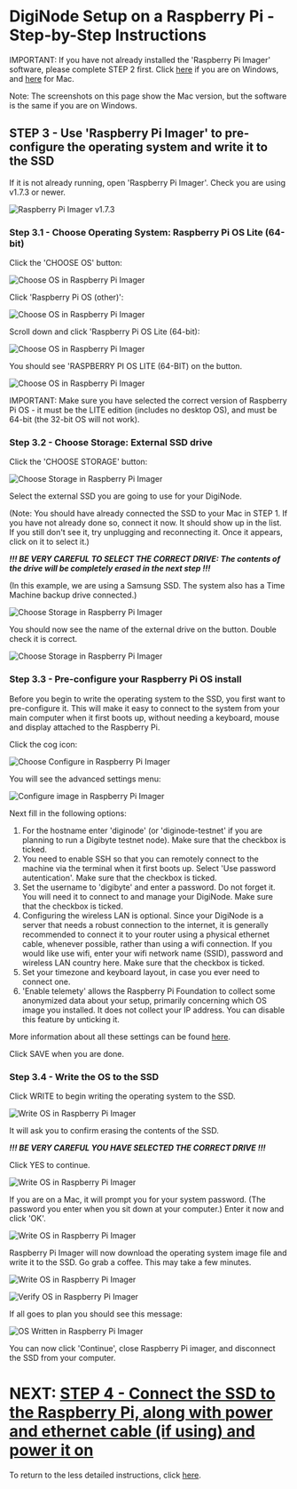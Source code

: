 # DigiNode Setup on a Raspberry Pi - Step-by-Step Instructions

IMPORTANT: If you have not already installed the 'Raspberry Pi Imager' software, please complete STEP 2 first. Click [here](/docs/rpi_setup_step2_get_imager_win.md) if you are on Windows, and [here](/docs/rpi_setup_step2_get_imager_mac.md) for Mac.

Note: The screenshots on this page show the Mac version, but the software is the same if you are on Windows.

## STEP 3 - Use 'Raspberry Pi Imager' to pre-configure the operating system and write it to the SSD

If it is not already running, open 'Raspberry Pi Imager'. Check you are using v1.7.3 or newer.

![Raspberry Pi Imager v1.7.3](/images/macos_setup_3.png)

### Step 3.1 - Choose Operating System: Raspberry Pi OS Lite (64-bit)

Click the 'CHOOSE OS' button:

![Choose OS in Raspberry Pi Imager](/images/macos_setup_3_1a.png)

Click 'Raspberry Pi OS (other)':

![Choose OS in Raspberry Pi Imager](/images/macos_setup_3_1b.png)

Scroll down and click 'Raspberry Pi OS Lite (64-bit):

![Choose OS in Raspberry Pi Imager](/images/macos_setup_3_1c.png)

You should see 'RASPBERRY PI OS LITE (64-BIT) on the button. 

![Choose OS in Raspberry Pi Imager](/images/macos_setup_3_1d.png)

IMPORTANT: Make sure you have selected the correct version of Raspberry Pi OS - it must be the LITE edition (includes no desktop OS), and must be 64-bit (the 32-bit OS will not work).

### Step 3.2 - Choose Storage: External SSD drive

Click the 'CHOOSE STORAGE' button:

![Choose Storage in Raspberry Pi Imager](/images/macos_setup_3_2a.png)

Select the external SSD you are going to use for your DigiNode. 

(Note: You should have already connected the SSD to your Mac in STEP 1. If you have not already done so, connect it now. It should show up in the list. If you still don't see it, try unplugging and reconnecting it. Once it appears, click on it to select it.)

***!!! BE VERY CAREFUL TO SELECT THE CORRECT DRIVE: The contents of the drive will be completely erased in the next step !!!***

(In this example, we are using a Samsung SSD. The system also has a Time Machine backup drive connected.)

![Choose Storage in Raspberry Pi Imager](/images/macos_setup_3_2b.png)

You should now see the name of the external drive on the button. Double check it is correct.

![Choose Storage in Raspberry Pi Imager](/images/macos_setup_3_2c.png)

### Step 3.3 - Pre-configure your Raspberry Pi OS install

Before you begin to write the operating system to the SSD, you first want to pre-configure it. This will make it easy to connect to the system from your main computer when it first boots up, without needing a keyboard, mouse and display attached to the Raspberry Pi.

Click the cog icon:

![Choose Configure in Raspberry Pi Imager](/images/macos_setup_3_3a.png)

You will see the advanced settings menu:

![Configure image in Raspberry Pi Imager](/images/macos_setup_3_3b.png)

Next fill in the following options:

1. For the hostname enter 'diginode' (or 'diginode-testnet' if you are planning to run a Digibyte testnet node). Make sure that the checkbox is ticked.
2. You need to enable SSH so that you can remotely connect to the machine via the terminal when it first boots up. Select 'Use password autentication'. Make sure that the checkbox is ticked.
3. Set the username to 'digibyte' and enter a password. Do not forget it. You will need it to connect to and manage your DigiNode. Make sure that the checkbox is ticked.
4. Configuring the wireless LAN is optional. Since your DigiNode is a server that needs a robust connection to the internet, it is generally recommended to connect it to your router using a physical ethernet cable, whenever possible, rather than using a wifi connection. If you would like use wifi, enter your wifi network name (SSID), password and wireless LAN country here. Make sure that the checkbox is ticked.
5. Set your timezone and keyboard layout, in case you ever need to connect one.
6. 'Enable telemety' allows the Raspberry Pi Foundation to collect some anonymized data about your setup, primarily concerning which OS image you installed. It does not collect your IP address. You can disable this feature by unticking it.

More information about all these settings can be found [here](https://talktech.info/2022/02/06/raspberry-pi-imager/).

Click SAVE when you are done.

### Step 3.4 - Write the OS to the SSD

Click WRITE to begin writing the operating system to the SSD. 

![Write OS in Raspberry Pi Imager](/images/macos_setup_3_4a.png)

It will ask you to confirm erasing the contents of the SSD.

***!!! BE VERY CAREFUL YOU HAVE SELECTED THE CORRECT DRIVE !!!***

Click YES to continue.

![Write OS in Raspberry Pi Imager](/images/macos_setup_3_4b.png)

If you are on a Mac, it will prompt you for your system password. (The password you enter when you sit down at your computer.) 
Enter it now and click 'OK'.

![Write OS in Raspberry Pi Imager](/images/macos_setup_3_4c_mac.png)

Raspberry Pi Imager will now download the operating system image file and write it to the SSD. Go grab a coffee. This may take a few minutes.

![Write OS in Raspberry Pi Imager](/images/macos_setup_3_4d.png)

![Verify OS in Raspberry Pi Imager](/images/macos_setup_3_4e.png)

If all goes to plan you should see this message:

![OS Written in Raspberry Pi Imager](/images/macos_setup_3_4f.png)

You can now click 'Continue', close Raspberry Pi imager, and disconnect the SSD from your computer.

# NEXT: [STEP 4 - Connect the SSD to the Raspberry Pi, along with power and ethernet cable (if using) and power it on](/docs/rpi_setup_step4_boot_pi.md)

To return to the less detailed instructions, click [here](/docs/rpi_setup.md).